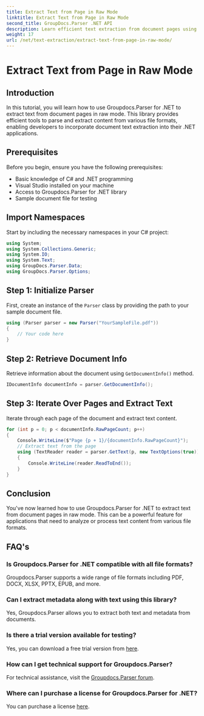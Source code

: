 ```yaml
---
title: Extract Text from Page in Raw Mode
linktitle: Extract Text from Page in Raw Mode
second_title: GroupDocs.Parser .NET API
description: Learn efficient text extraction from document pages using Groupdocs.Parser for .NET in this comprehensive tutorial.
weight: 17
url: /net/text-extraction/extract-text-from-page-in-raw-mode/
---
```


# Extract Text from Page in Raw Mode

## Introduction
In this tutorial, you will learn how to use Groupdocs.Parser for .NET to extract text from document pages in raw mode. This library provides efficient tools to parse and extract content from various file formats, enabling developers to incorporate document text extraction into their .NET applications.
## Prerequisites
Before you begin, ensure you have the following prerequisites:
- Basic knowledge of C# and .NET programming
- Visual Studio installed on your machine
- Access to Groupdocs.Parser for .NET library
- Sample document file for testing

## Import Namespaces
Start by including the necessary namespaces in your C# project:
```csharp
using System;
using System.Collections.Generic;
using System.IO;
using System.Text;
using GroupDocs.Parser.Data;
using GroupDocs.Parser.Options;
```
## Step 1: Initialize Parser
First, create an instance of the `Parser` class by providing the path to your sample document file.
```csharp
using (Parser parser = new Parser("YourSampleFile.pdf"))
{
    // Your code here
}
```
## Step 2: Retrieve Document Info
Retrieve information about the document using `GetDocumentInfo()` method.
```csharp
IDocumentInfo documentInfo = parser.GetDocumentInfo();
```
## Step 3: Iterate Over Pages and Extract Text
Iterate through each page of the document and extract text content.
```csharp
for (int p = 0; p < documentInfo.RawPageCount; p++)
{
    Console.WriteLine($"Page {p + 1}/{documentInfo.RawPageCount}");
    // Extract text from the page
    using (TextReader reader = parser.GetText(p, new TextOptions(true)))
    {
        Console.WriteLine(reader.ReadToEnd());
    }
}
```

## Conclusion
You've now learned how to use Groupdocs.Parser for .NET to extract text from document pages in raw mode. This can be a powerful feature for applications that need to analyze or process text content from various file formats.

## FAQ's
### Is Groupdocs.Parser for .NET compatible with all file formats?
Groupdocs.Parser supports a wide range of file formats including PDF, DOCX, XLSX, PPTX, EPUB, and more.
### Can I extract metadata along with text using this library?
Yes, Groupdocs.Parser allows you to extract both text and metadata from documents.
### Is there a trial version available for testing?
Yes, you can download a free trial version from [here](https://releases.groupdocs.com/).
### How can I get technical support for Groupdocs.Parser?
For technical assistance, visit the [Groupdocs.Parser forum](https://forum.groupdocs.com/c/parser/17).
### Where can I purchase a license for Groupdocs.Parser for .NET?
You can purchase a license [here](https://purchase.groupdocs.com/buy).
